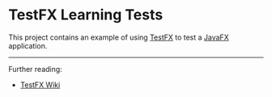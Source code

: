 # TestFX Learning Tests

This project contains an example of using [TestFX](https://github.com/TestFX/TestFX) to test a [JavaFX](https://en.wikipedia.org/wiki/JavaFX) application.

---

Further reading:

* [TestFX Wiki](https://github.com/TestFX/TestFX/wiki)
